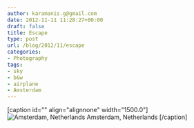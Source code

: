 ```yaml
---
author: karamanis.g@gmail.com
date: 2012-11-11 11:28:27+00:00
draft: false
title: Escape
type: post
url: /blog/2012/11/escape
categories:
- Photography
tags:
- sky
- b&w
- airplane
- Amsterdam
---
```


[caption id="" align="alignnone" width="1500.0"]![ Amsterdam, Netherlands ](https://images.squarespace-cdn.com/content/v1/4f3f61bae4b063b909445965/1352633337410-M14RLORTCVIL3XZ4YU6Z/ke17ZwdGBToddI8pDm48kF9aEDQaTpZHfWEO2zppK7Z7gQa3H78H3Y0txjaiv_0fDoOvxcdMmMKkDsyUqMSsMWxHk725yiiHCCLfrh8O1z5QPOohDIaIeljMHgDF5CVlOqpeNLcJ80NK65_fV7S1UX7HUUwySjcPdRBGehEKrDf5zebfiuf9u6oCHzr2lsfYZD7bBzAwq_2wCJyqgJebgg/20121104-R0012404.jpg?format=original)
 Amsterdam, Netherlands [/caption]
